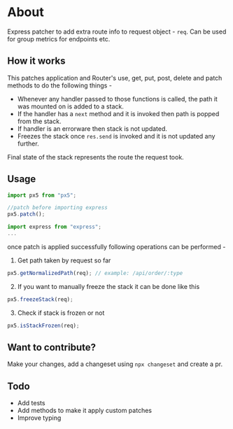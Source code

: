 # About
Express patcher to add extra route info to request object - `req`. Can be used for group metrics for endpoints etc.

## How it works
This patches application and Router's use, get, put, post, delete and patch methods to do the following things -
- Whenever any handler passed to those functions is called, the path it was mounted on is added to a stack.
- If the handler has a `next` method and it is invoked then path is popped from the stack.
- If handler is an errorware then stack is not updated.
- Freezes the stack once `res.send` is invoked and it is not updated any further.

Final state of the stack represents the route the request took.

## Usage

```js
import px5 from "px5";

//patch before importing express
px5.patch();

import express from "express";
...
```

once patch is applied successfully following operations can be performed -

1. Get path taken by request so far

```js
px5.getNormalizedPath(req); // example: /api/order/:type
```

2. If you want to manually freeze the stack it can be done like this

```js
px5.freezeStack(req);
```

3. Check if stack is frozen or not

```js
px5.isStackFrozen(req);
```

## Want to contribute?
Make your changes, add a changeset using `npx changeset` and create a pr.

## Todo
- Add tests
- Add methods to make it apply custom patches
- Improve typing
